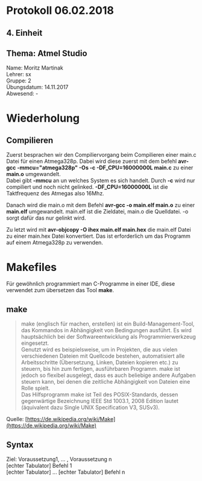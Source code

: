 # Protokoll 06.02.2018  

## 4. Einheit  

## Thema: Atmel Studio

Name: Moritz Martinak  
Lehrer: sx  
Gruppe: 2  
Übungsdatum: 14.11.2017  
Abwesend: -  

# Wiederholung  

## Compilieren  

Zuerst besprachen wir den Compiliervorgang beim Compilieren einer main.c Datei für einen Atmega328p.
Dabei wird diese zuerst mit dem befehl **avr-gcc -mmcu="atmega328p" -Os -c -DF_CPU=16000000L main.c** zu einer **main.o** umgewandelt.  
Dabei gibt **-mmcu** an un welches System es sich handelt. Durch **-c** wird nur compiliert und noch nicht gelinked. **-DF_CPU=16000000L** ist die Taktfrequenz des Atmegas also 16Mhz.  

Danach wird die main.o mit dem Befehl **avr-gcc -o main.elf main.o** zu einer **main.elf** umgewandelt. main.elf ist die Zieldatei, main.o die Quelldatei. -o sorgt dafür das nur gelinkt wird.

Zu letzt wird mit **avr-objcopy -O ihex main.elf main.hex** die main.elf Datei zu einer main.hex Datei konvertiert. Das ist erforderlich um das Programm auf einem Atmega328p zu verwenden.

# Makefiles  

Für gewöhnlich programmiert man C-Programme in einer IDE, diese verwendet zum übersetzen das Tool **make**. 

## make

> make (englisch für machen, erstellen) ist ein Build-Management-Tool, das Kommandos in Abhängigkeit von Bedingungen ausführt.     Es wird hauptsächlich bei der Softwareentwicklung als Programmierwerkzeug eingesetzt.  
Genutzt wird es beispielsweise, um in Projekten, die aus vielen verschiedenen Dateien mit Quellcode bestehen, automatisiert alle Arbeitsschritte (Übersetzung, Linken, Dateien kopieren etc.) zu steuern, bis hin zum fertigen, ausführbaren Programm. make ist jedoch so flexibel ausgelegt, dass es auch beliebige andere Aufgaben steuern kann, bei denen die zeitliche Abhängigkeit von Dateien eine Rolle spielt.  
Das Hilfsprogramm make ist Teil des POSIX-Standards, dessen gegenwärtige Bezeichnung IEEE Std 1003.1, 2008 Edition lautet (äquivalent dazu Single UNIX Specification V3, SUSv3).  

Quelle: [https://de.wikipedia.org/wiki/Make](https://de.wikipedia.org/wiki/Make)

## Syntax  

Ziel: Voraussetzung1, ... , Voraussetzung n  
[echter Tabulator] Befehl 1  
[echter Tabulator] ... 
[echter Tabulator] Befehl n




